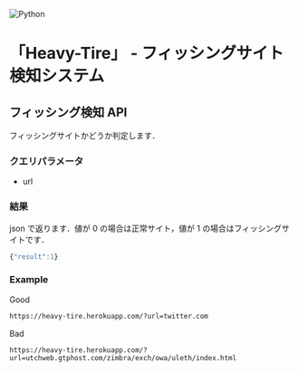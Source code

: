![Python](https://img.shields.io/github/pipenv/locked/python-version/xryuseix/Heavy-Tire)

# 「Heavy-Tire」 - フィッシングサイト検知システム

## フィッシング検知 API

フィッシングサイトかどうか判定します．

### クエリパラメータ

- url

### 結果

json で返ります．値が 0 の場合は正常サイト，値が 1 の場合はフィッシングサイトです．

```js
{"result":1}
```

### Example

Good

```sh
https://heavy-tire.herokuapp.com/?url=twitter.com
```

Bad

```sj
https://heavy-tire.herokuapp.com/?url=utchweb.gtphost.com/zimbra/exch/owa/uleth/index.html
```
